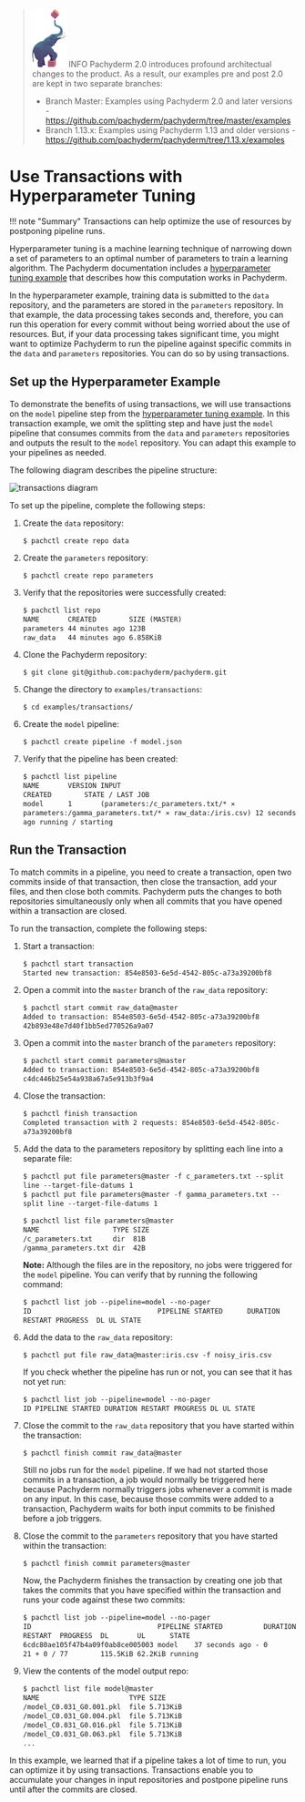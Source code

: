 >![pach_logo](../img/pach_logo.svg) INFO Pachyderm 2.0 introduces profound architectual changes to the product. As a result, our examples pre and post 2.0 are kept in two separate branches:
> - Branch Master: Examples using Pachyderm 2.0 and later versions - https://github.com/pachyderm/pachyderm/tree/master/examples
> - Branch 1.13.x: Examples using Pachyderm 1.13 and older versions - https://github.com/pachyderm/pachyderm/tree/1.13.x/examples

# Use Transactions with Hyperparameter Tuning

!!! note "Summary"
    Transactions can help optimize the use of resources
    by postponing pipeline runs.

Hyperparameter tuning is a machine learning technique
of narrowing down a set of parameters to
an optimal number of parameters to train a learning
algorithm. The Pachyderm documentation includes a
[hyperparameter tuning example](https://github.com/pachyderm/pachyderm/tree/master/examples/ml/hyperparameter)
that describes how this computation works in Pachyderm.

In the hyperparameter example, training data is submitted
to the `data` repository, and the parameters are stored
in the `parameters` repository. In that example, the
data processing takes seconds and, therefore, you can
run this operation for every commit without being worried
about the use of resources. But, if your
data processing takes significant time,
you might want to optimize Pachyderm to run the pipeline against
specific commits in the `data` and `parameters` repositories.
You can do so by using transactions.

## Set up the Hyperparameter Example

To demonstrate the benefits of using transactions, we
will use transactions on the `model` pipeline step from the
[hyperparameter tuning example](https://github.com/pachyderm/pachyderm/tree/master/examples/ml/hyperparameter).
In this transaction example, we omit the splitting step and
have just the `model` pipeline that consumes commits from
the `data` and `parameters` repositories and outputs the
result to the `model` repository. You can adapt this example
to your pipelines as needed.

The following diagram describes the pipeline structure:

![transactions diagram](../../doc/docs/master/assets/images/d_transactions_hyperparameter.svg)

To set up the pipeline, complete the following steps:

1. Create the `data` repository:

   ```shell
   $ pachctl create repo data
   ```

1. Create the `parameters` repository:

   ```shell
   $ pachctl create repo parameters
   ```

1. Verify that the repositories were successfully created:

   ```shell
   $ pachctl list repo
   NAME       CREATED        SIZE (MASTER)
   parameters 44 minutes ago 123B
   raw_data   44 minutes ago 6.858KiB
   ```

1. Clone the Pachyderm repository:

   ```shell
   $ git clone git@github.com:pachyderm/pachyderm.git
   ```

1. Change the directory to `examples/transactions`:

   ```shell
   $ cd examples/transactions/
   ```

1. Create the `model` pipeline:

   ```shell
   $ pachctl create pipeline -f model.json
   ```

1. Verify that the pipeline has been created:

   ```shell
   $ pachctl list pipeline
   NAME       VERSION INPUT                                                                                      CREATED        STATE / LAST JOB
   model      1       (parameters:/c_parameters.txt/* ⨯ parameters:/gamma_parameters.txt/* ⨯ raw_data:/iris.csv) 12 seconds ago running / starting
   ```

## Run the Transaction

To match commits in a pipeline, you need to create
a transaction, open two commits inside of that transaction,
then close the transaction, add your files, and then close both
commits. Pachyderm puts the changes to both repositories simultaneously
only when all commits that you have opened within a transaction are
closed.

To run the transaction, complete the following steps:

1. Start a transaction:

   ```shell
   $ pachctl start transaction
   Started new transaction: 854e8503-6e5d-4542-805c-a73a39200bf8
   ```

1. Open a commit into the `master` branch of the `raw_data` repository:

   ```shell
   $ pachctl start commit raw_data@master
   Added to transaction: 854e8503-6e5d-4542-805c-a73a39200bf8
   42b893e48e7d40f1bb5ed770526a9a07
   ```

1. Open a commit into the `master` branch of the `parameters` repository:

   ```shell
   $ pachctl start commit parameters@master
   Added to transaction: 854e8503-6e5d-4542-805c-a73a39200bf8
   c4dc446b25e54a938a67a5e913b3f9a4
   ```

1. Close the transaction:

   ```shell
   $ pachctl finish transaction
   Completed transaction with 2 requests: 854e8503-6e5d-4542-805c-a73a39200bf8
   ```

1. Add the data to the parameters repository by splitting each line
   into a separate file:

   ```shell
   $ pachctl put file parameters@master -f c_parameters.txt --split line --target-file-datums 1
   $ pachctl put file parameters@master -f gamma_parameters.txt --split line --target-file-datums 1
   ```

   ```shell
   $ pachctl list file parameters@master
   NAME                  TYPE SIZE
   /c_parameters.txt     dir  81B
   /gamma_parameters.txt dir  42B
   ```

   **Note:** Although the files are in the repository, no jobs were
   triggered for the `model` pipeline. You can verify that by running
   the following command:

   ```shell
   $ pachctl list job --pipeline=model --no-pager
   ID                               PIPELINE STARTED      DURATION RESTART PROGRESS  DL UL STATE
   ```

1. Add the data to the `raw_data` repository:

   ```shell
   $ pachctl put file raw_data@master:iris.csv -f noisy_iris.csv
   ```

   If you check whether the pipeline has run or not, you
   can see that it has not yet run:

   ```shell
   $ pachctl list job --pipeline=model --no-pager
   ID PIPELINE STARTED DURATION RESTART PROGRESS DL UL STATE
   ```

1. Close the commit to the `raw_data` repository that you have
   started within the transaction:

   ```shell
   $ pachctl finish commit raw_data@master
   ```

   Still no jobs run for the `model` pipeline. If we had not
   started those commits in a transaction, a job would normally
   be triggered here because Pachyderm normally triggers jobs
   whenever a commit is made on any input. In this case, because
   those commits were added to a transaction, Pachyderm waits
   for both input commits to be finished before a job triggers.

1. Close the commit to the `parameters` repository that you have
   started within the transaction:

   ```shell
   $ pachctl finish commit parameters@master
   ```

   Now, the Pachyderm finishes the transaction by creating one
   job that takes the commits that you have specified within the
   transaction and runs your code against these two commits:

   ```shell
   $ pachctl list job --pipeline=model --no-pager
   ID                               PIPELINE STARTED          DURATION    RESTART  PROGRESS  DL       UL      STATE
   6cdc80ae105f47b4a09f0ab8ce005003 model    37 seconds ago - 0           21 + 0 / 77        115.5KiB 62.2KiB running
   ```

1. View the contents of the model output repo:

   ```shell
   $ pachctl list file model@master
   NAME                      TYPE SIZE
   /model_C0.031_G0.001.pkl  file 5.713KiB
   /model_C0.031_G0.004.pkl  file 5.713KiB
   /model_C0.031_G0.016.pkl  file 5.713KiB
   /model_C0.031_G0.063.pkl  file 5.713KiB
   ...
   ```

In this example, we learned that if a pipeline
takes a lot of time to run, you can optimize it by using
transactions. Transactions enable you to accumulate your
changes in input repositories and postpone pipeline runs
until after the commits are closed.
